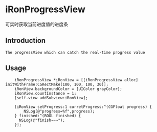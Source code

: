 # iRonProgressView
可实时获取当前进度值的进度条 


## Introduction

    The progressView which can catch the real-time progress value

## Usage 

        iRonProgressView *iRonView = [[iRonProgressView alloc] initWithFrame:CGRectMake(100, 100, 100, 30)];
        iRonView.backgroundColor = [UIColor grayColor];
        iRonView.countInstance = 1;
        [self.view addSubview:iRonView];
        
        [iRonView setProgress:1 curretProgress:^(CGFloat progress) {
            NSLog(@"progress=%f",progress);
        } finished:^(BOOL finished) {
          NSLog(@"finish~~~");
        }];
